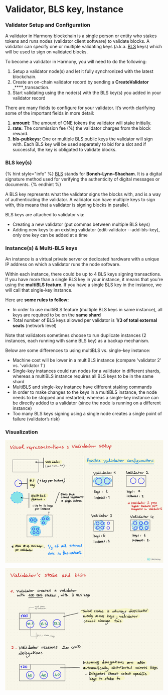 # Validator, BLS key, Instance

### Validator Setup and Configuration

A validator in Harmony blockchain is a single person or entity who stakes tokens and runs nodes \(validator client software\) to validate blocks. A validator can specify one or multiple validating keys \(a.k.a. [BLS](https://en.wikipedia.org/wiki/Boneh%E2%80%93Lynn%E2%80%93Shacham) keys\) which will be used to sign on validated blocks.

To become a validator in Harmony, you will need to do the following:

1. Setup a validator node\(s\) and let it fully synchronized with the latest blockchain. 
2. Create an on-chain validator record by sending a **CreateValidator** _****_transaction. 
3. Start validating using the node\(s\) with the BLS key\(s\) you added in your validator record

There are many fields to configure for your validator. It’s worth clarifying some of the important fields in more detail:

1. **amount:** The amount of ONE tokens the validator will stake initially.
2. **rate:** The commission fee \(%\) the validator charges from the block reward. 
3. **bls-pubkeys:** One or multiple BLS public keys the validator will sign with. Each BLS key will be used separately to bid for a slot and if successful, the key is obligated to validate blocks. 

### BLS key\(s\)

{% hint style="info" %}
[BLS](https://en.wikipedia.org/wiki/Boneh%E2%80%93Lynn%E2%80%93Shacham) stands for **Boneh–Lynn–Shacham**. It is a digital signature method used for verifying the authenticity of digital messages or documents. 
{% endhint %}

A BLS key represents what the validator signs the blocks with, and is a way of authenticating the validator. A validator can have multiple keys to sign with, this means that a validator is signing blocks in parallel.

BLS keys are attached to validator via:

* Creating a new validator \(put commas between multiple BLS keys\)
* Adding new keys to an existing validator \(edit-validator --add-bls-key\), only one key can be added at a time

### Instance\(s\) & Multi-BLS keys

An instance is a virtual private server or dedicated hardware with a unique IP address on which a validator runs the node software. 

Within each instance, there could be up to 4 BLS keys signing transactions. If you have more than a single BLS key in your instance, it means that you're using the **multiBLS feature**. If you have a single BLS key in the instance, we will call that single-key instance.

Here are **some rules to follow:**

* In order to use multiBLS feature \(multiple BLS keys in same instance\), all keys are required to be on the **same shard**
* Total number of BLS keys allowed per validator is **1/3 of total external seats** \(network level\)

Note that validators sometimes choose to run duplicate instances \(2 instances, each running with same BLS key\) as a backup mechanism.

Below are some differences to using multiBLS vs. single-key instance:

* Machine cost will be lower in a multiBLS instance \(compare 'validator 2' vs. 'validator 1'\)
* Single-key instances could run nodes for a validator in different shards, whereas a multiBLS instance requires all BLS keys to be in the same shard
* MultiBLS and single-key instance have different staking commands
* In order to make changes to the keys in a multiBLS instance, the node needs to be stopped and restarted; whereas a single-key instance can be directly added to a validator \(since the node is running on a different instance\)
* Too many BLS keys signing using a single node creates a single point of failure \(validator’s risk\)

### Visualization

![](../../../../.gitbook/assets/image%20%2815%29%20%282%29%20%282%29%20%282%29%20%282%29%20%282%29%20%282%29.png)

![](../../../../.gitbook/assets/image%20%2871%29.png)


